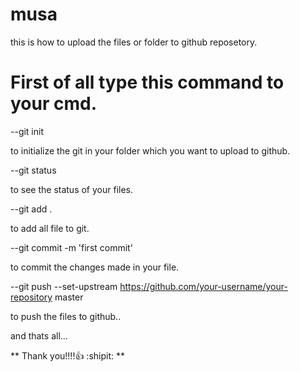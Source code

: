 # musa
this is how to upload the files or folder to github reposetory.

# First of all type this command to your cmd.

--git init

to initialize  the git in your folder which you want to upload to github.

--git status

to see the status of your files.

--git add .

to add all file to git.

--git commit -m 'first commit'

to commit the changes made in your file.

--git push --set-upstream https://github.com/your-username/your-repository master

to push the files to github..

and thats all...

** Thank you!!!!:+1: :shipit: **
